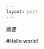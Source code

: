 ```yaml
---
layout: post
---
```


摘要
<!--more-->
<!-- CreateTime:2020/6/24 10:51:37 -->


<div id="toc"></div>
#Hello world!